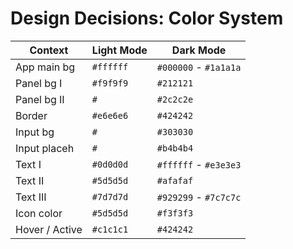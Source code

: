 # Design Decisions: Color System

| Context        | Light Mode | Dark Mode             |
| -------------- | ---------- | --------------------- |
| App main bg    | `#ffffff`  | `#000000` - `#1a1a1a` |
| Panel bg I     | `#f9f9f9`  | `#212121`             |
| Panel bg II    | `#`        | `#2c2c2e`             |
| Border         | `#e6e6e6`  | `#424242`             |
| Input bg       | `#`        | `#303030`             |
| Input placeh   | `#`        | `#b4b4b4`             |
| Text I         | `#0d0d0d`  | `#ffffff` - `#e3e3e3` |
| Text II        | `#5d5d5d`  | `#afafaf`             |
| Text III       | `#7d7d7d`  | `#929299` - `#7c7c7c` |
| Icon color     | `#5d5d5d`  | `#f3f3f3`             |
| Hover / Active | `#c1c1c1`  | `#424242`             |
